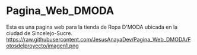 # Pagina_Web_DMODA
Esta es una pagina web para la tienda de Ropa D'MODA ubicada en la ciudad de Sincelejo-Sucre.
https://raw.githubusercontent.com/JesusAnayaDev/Pagina_Web_DMODA/Fotosdelproyecto/imagen1.png
